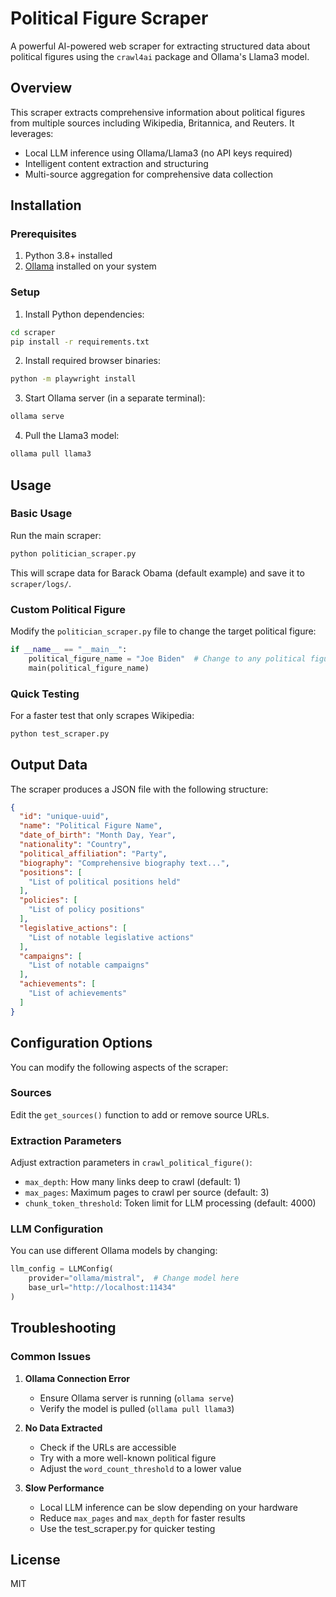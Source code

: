 # Political Figure Scraper

A powerful AI-powered web scraper for extracting structured data about political figures using the `crawl4ai` package and Ollama's Llama3 model.

## Overview

This scraper extracts comprehensive information about political figures from multiple sources including Wikipedia, Britannica, and Reuters. It leverages:

- Local LLM inference using Ollama/Llama3 (no API keys required)
- Intelligent content extraction and structuring
- Multi-source aggregation for comprehensive data collection

## Installation

### Prerequisites

1. Python 3.8+ installed
2. [Ollama](https://ollama.com/) installed on your system

### Setup

1. Install Python dependencies:
```bash
cd scraper
pip install -r requirements.txt
```

2. Install required browser binaries:
```bash
python -m playwright install
```

3. Start Ollama server (in a separate terminal):
```bash
ollama serve
```

4. Pull the Llama3 model:
```bash
ollama pull llama3
```

## Usage

### Basic Usage

Run the main scraper:

```bash
python politician_scraper.py
```

This will scrape data for Barack Obama (default example) and save it to `scraper/logs/`.

### Custom Political Figure

Modify the `politician_scraper.py` file to change the target political figure:

```python
if __name__ == "__main__":
    political_figure_name = "Joe Biden"  # Change to any political figure
    main(political_figure_name)
```

### Quick Testing

For a faster test that only scrapes Wikipedia:

```bash
python test_scraper.py
```

## Output Data

The scraper produces a JSON file with the following structure:

```json
{
  "id": "unique-uuid",
  "name": "Political Figure Name",
  "date_of_birth": "Month Day, Year",
  "nationality": "Country",
  "political_affiliation": "Party",
  "biography": "Comprehensive biography text...",
  "positions": [
    "List of political positions held"
  ],
  "policies": [
    "List of policy positions"
  ],
  "legislative_actions": [
    "List of notable legislative actions"
  ],
  "campaigns": [
    "List of notable campaigns"
  ],
  "achievements": [
    "List of achievements"
  ]
}
```

## Configuration Options

You can modify the following aspects of the scraper:

### Sources

Edit the `get_sources()` function to add or remove source URLs.

### Extraction Parameters

Adjust extraction parameters in `crawl_political_figure()`:

- `max_depth`: How many links deep to crawl (default: 1)
- `max_pages`: Maximum pages to crawl per source (default: 3)
- `chunk_token_threshold`: Token limit for LLM processing (default: 4000)

### LLM Configuration

You can use different Ollama models by changing:

```python
llm_config = LLMConfig(
    provider="ollama/mistral",  # Change model here
    base_url="http://localhost:11434"
)
```

## Troubleshooting

### Common Issues

1. **Ollama Connection Error**
   - Ensure Ollama server is running (`ollama serve`)
   - Verify the model is pulled (`ollama pull llama3`)

2. **No Data Extracted**
   - Check if the URLs are accessible
   - Try with a more well-known political figure
   - Adjust the `word_count_threshold` to a lower value

3. **Slow Performance**
   - Local LLM inference can be slow depending on your hardware
   - Reduce `max_pages` and `max_depth` for faster results
   - Use the test_scraper.py for quicker testing

## License

MIT 